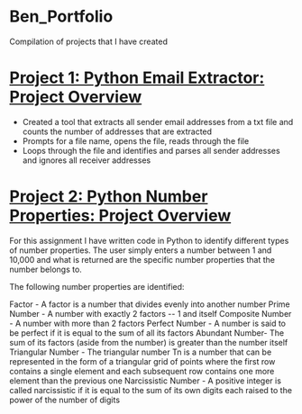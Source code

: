 # Ben_Portfolio
Compilation of projects that I have created 

# [Project 1: Python Email Extractor: Project Overview](https://github.com/Ben-Saltigerald/PythonEmailExtractor)

- Created a tool that extracts all sender email addresses from a txt file and counts the number of addresses that are extracted 
- Prompts for a file name, opens the file, reads through the file 
- Loops through the file and identifies and parses all sender addresses and ignores all receiver addresses

# [Project 2: Python Number Properties: Project Overview](https://github.com/Ben-Saltigerald/NumberProperties.git)
For this assignment I have written code in Python to identify different types of number properties. The user simply enters a number between 1 and 10,000 and what is returned are the specific number properties that the number belongs to.

The following number properties are identified:

Factor - A factor is a number that divides evenly into another number
Prime Number - A number with exactly 2 factors -- 1 and itself
Composite Number - A number with more than 2 factors
Perfect Number - A number is said to be perfect if it is equal to the sum of all its factors
Abundant Number- The sum of its factors (aside from the number) is greater than the number itself
Triangular Number - The triangular number Tn is a number that can be represented in the form of a triangular grid of points where the first row contains a single element and each subsequent row contains one more element than the previous one
Narcissistic Number - A positive integer is called narcissistic if it is equal to the sum of its own digits each raised to the power of the number of digits
